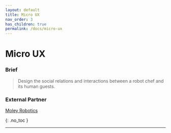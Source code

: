 ```yaml
---
layout: default
title: Micro UX
nav_order: 3
has_children: true
permalink: /docs/micro-ux
---
```


# Micro UX
### Brief
> Design the social relations and interactions between a robot chef and its human guests.
### External Partner
[Moley Robotics](https://moley.com)

{: .no_toc }

***